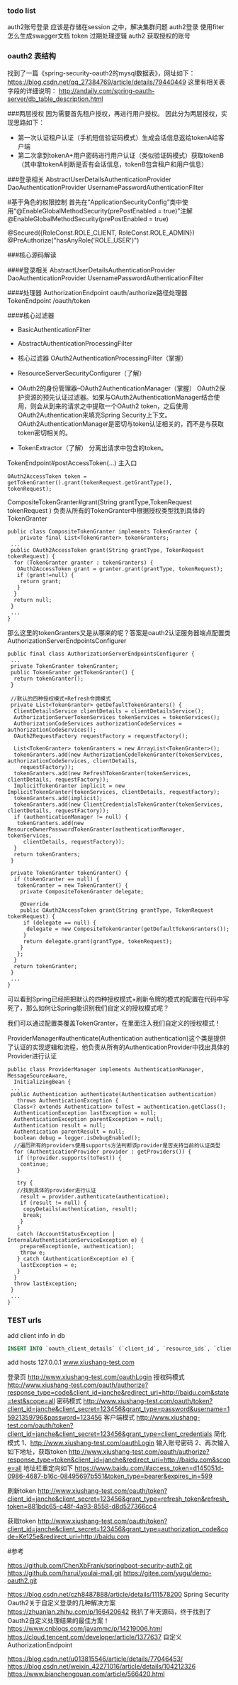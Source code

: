 ### todo list

auth2账号登录 应该是存储在session 之中，解决集群问题 
auth2登录 使用fiter 怎么生成swagger文档
token 过期处理逻辑
auth2 获取授权的账号

### oauth2 表结构
找到了一篇《spring-security-oauth2的mysql数据表》，网址如下：
https://blog.csdn.net/qq_27384769/article/details/79440449
这里有相关表字段的详细说明：
http://andaily.com/spring-oauth-server/db_table_description.html

###两层授权
因为需要首先租户授权，再进行用户授权。
因此分为两层授权，实现思路如下：

- 第一次认证租户认证（手机短信验证码模式）生成会话信息返给tokenA给客户端
- 第二次拿到tokenA+用户密码进行用户认证（类似验证码模式）获取tokenB （其中拿tokenA判断是否有会话信息，tokenB包含租户和用户信息）

###登录相关
AbstractUserDetailsAuthenticationProvider
DaoAuthenticationProvider
UsernamePasswordAuthenticationFilter


#基于角色的权限控制
首先在“ApplicationSecurityConfig”类中使用“@EnableGlobalMethodSecurity(prePostEnabled = true)”注解
@EnableGlobalMethodSecurity(prePostEnabled = true)

@Secured({RoleConst.ROLE_CLIENT, RoleConst.ROLE_ADMIN})
@PreAuthorize("hasAnyRole('ROLE_USER')")


###核心源码解读

####登录相关
AbstractUserDetailsAuthenticationProvider
DaoAuthenticationProvider
UsernamePasswordAuthenticationFilter

####处理器
AuthorizationEndpoint  oauth/authorize路径处理器
TokenEndpoint   /oauth/token

####核心过滤器
- BasicAuthenticationFilter
- AbstractAuthenticationProcessingFilter
- 核心过滤器 OAuth2AuthenticationProcessingFilter（掌握）
- ResourceServerSecurityConfigurer（了解）
- OAuth2的身份管理器–OAuth2AuthenticationManager（掌握）
OAuth2保护资源的预先认证过滤器。如果与OAuth2AuthenticationManager结合使用，则会从到来的请求之中提取一个OAuth2 token，之后使用OAuth2Authentication来填充Spring Security上下文。
OAuth2AuthenticationManager是密切与token认证相关的，而不是与获取token密切相关的。

- TokenExtractor（了解）
分离出请求中包含的token。



TokenEndpoint#postAccessToken(...) 主入口
```
OAuth2AccessToken token = 
getTokenGranter().grant(tokenRequest.getGrantType(), 
tokenRequest);
```


CompositeTokenGranter#grant(String grantType,TokenRequest tokenRequest ) 负责从所有的TokenGranter中根据授权类型找到具体的TokenGranter

```
public class CompositeTokenGranter implements TokenGranter {
    private final List<TokenGranter> tokenGranters;
 ...
 public OAuth2AccessToken grant(String grantType, TokenRequest tokenRequest) {
  for (TokenGranter granter : tokenGranters) {
   OAuth2AccessToken grant = granter.grant(grantType, tokenRequest);
   if (grant!=null) {
    return grant;
   }
  }
  return null;
 }
 ...
}
```


那么这里的tokenGranters又是从哪来的呢？答案是oauth2认证服务器端点配置类 AuthorizationServerEndpointsConfigurer
```
public final class AuthorizationServerEndpointsConfigurer {
 ...
 private TokenGranter tokenGranter;
 public TokenGranter getTokenGranter() {
  return tokenGranter();
 }

 //默认的四种授权模式+Refresh令牌模式
 private List<TokenGranter> getDefaultTokenGranters() {
  ClientDetailsService clientDetails = clientDetailsService();
  AuthorizationServerTokenServices tokenServices = tokenServices();
  AuthorizationCodeServices authorizationCodeServices = authorizationCodeServices();
  OAuth2RequestFactory requestFactory = requestFactory();

  List<TokenGranter> tokenGranters = new ArrayList<TokenGranter>();
  tokenGranters.add(new AuthorizationCodeTokenGranter(tokenServices, authorizationCodeServices, clientDetails,
    requestFactory));
  tokenGranters.add(new RefreshTokenGranter(tokenServices, clientDetails, requestFactory));
  ImplicitTokenGranter implicit = new ImplicitTokenGranter(tokenServices, clientDetails, requestFactory);
  tokenGranters.add(implicit);
  tokenGranters.add(new ClientCredentialsTokenGranter(tokenServices, clientDetails, requestFactory));
  if (authenticationManager != null) {
   tokenGranters.add(new ResourceOwnerPasswordTokenGranter(authenticationManager, tokenServices,
     clientDetails, requestFactory));
  }
  return tokenGranters;
 }

 private TokenGranter tokenGranter() {
  if (tokenGranter == null) {
   tokenGranter = new TokenGranter() {
    private CompositeTokenGranter delegate;

    @Override
    public OAuth2AccessToken grant(String grantType, TokenRequest tokenRequest) {
     if (delegate == null) {
      delegate = new CompositeTokenGranter(getDefaultTokenGranters());
     }
     return delegate.grant(grantType, tokenRequest);
    }
   };
  }
  return tokenGranter;
 }
 ...
}
```
可以看到Spring已经把把默认的四种授权模式+刷新令牌的模式的配置在代码中写死了，那么如何让Spring能识别我们自定义的授权模式呢？


我们可以通过配置类覆盖TokenGranter，在里面注入我们自定义的授权模式！

ProviderManager#authenticate(Authentication authentication)这个类是提供了认证的实现逻辑和流程，他负责从所有的AuthenticationProvider中找出具体的Provider进行认证

```
public class ProviderManager implements AuthenticationManager, MessageSourceAware,
  InitializingBean {
 ...
 public Authentication authenticate(Authentication authentication)
   throws AuthenticationException {
  Class<? extends Authentication> toTest = authentication.getClass();
  AuthenticationException lastException = null;
  AuthenticationException parentException = null;
  Authentication result = null;
  Authentication parentResult = null;
  boolean debug = logger.isDebugEnabled();
  //遍历所有的providers使用supports方法判断该provider是否支持当前的认证类型
  for (AuthenticationProvider provider : getProviders()) {
   if (!provider.supports(toTest)) {
    continue;
   }

   try {
   //找到具体的provider进行认证
    result = provider.authenticate(authentication);
    if (result != null) {
     copyDetails(authentication, result);
     break;
    }
   }
   catch (AccountStatusException | InternalAuthenticationServiceException e) {
    prepareException(e, authentication);
    throw e;
   } catch (AuthenticationException e) {
    lastException = e;
   }
  }
  throw lastException;
 }
 ...
}
```



### TEST urls

add client info in db
```sql
INSERT INTO `oauth_client_details` (`client_id`, `resource_ids`, `client_secret`, `scope`, `authorized_grant_types`, `web_server_redirect_uri`, `authorities`, `access_token_validity`, `refresh_token_validity`, `additional_information`, `autoapprove`, `create_time`) VALUES('janche','oauth2','$2a$10$4ZpXaJyS4/oLUCsIDz1kCO7T7g9LtVq8hD1E0PJQwVfvI48U.RF7.','all','authorization_code,refresh_token,password,client_credentials,implicit','http://baidu.com',NULL,'600','600',NULL,'false','2019-07-18 10:00:19');
```

add hosts
127.0.0.1 www.xiushang-test.com

登录页
http://www.xiushang-test.com/oauthLogin
授权码模式
http://www.xiushang-test.com/oauth/authorize?response_type=code&client_id=janche&redirect_uri=http://baidu.com&state=test&scope=all
密码模式
http://www.xiushang-test.com/oauth/token?client_id=janche&client_secret=123456&grant_type=password&username=15921359796&password=123456
客户端模式
http://www.xiushang-test.com/oauth/token?client_id=janche&client_secret=123456&grant_type=client_credentials
简化模式
1、http://www.xiushang-test.com/oauthLogin 输入账号密码
2、再次输入如下地址，获取token
http://www.xiushang-test.com/oauth/authorize?response_type=token&client_id=janche&redirect_uri=http://baidu.com&scope=all 
地址栏重定向如下
https://www.baidu.com/#access_token=d145051d-0986-4687-b16c-08495697b551&token_type=bearer&expires_in=599


刷新token
http://www.xiushang-test.com/oauth/token?client_id=janche&client_secret=123456&grant_type=refresh_token&refresh_token=881bdc65-c48f-4a93-8558-d8d527366cc4

获取token
http://www.xiushang-test.com/oauth/token?client_id=janche&client_secret=123456&grant_type=authorization_code&code=Ke125e&redirect_uri=http://baidu.com


#参考

https://github.com/ChenXbFrank/springboot-security-auth2.git
https://github.com/hxrui/youlai-mall.git
https://gitee.com/yugu/demo-oauth2.git

https://blog.csdn.net/czh8487888/article/details/111578200  Spring Security Oauth2关于自定义登录的几种解决方案
https://zhuanlan.zhihu.com/p/166420642  我扒了半天源码，终于找到了Oauth2自定义处理结果的最佳方案！
https://www.cnblogs.com/javammc/p/14219006.html
https://cloud.tencent.com/developer/article/1377637  自定义AuthorizationEndpoint

https://blog.csdn.net/u013815546/article/details/77046453/
https://blog.csdn.net/weixin_42271016/article/details/104212326
https://www.bianchengquan.com/article/566420.html
